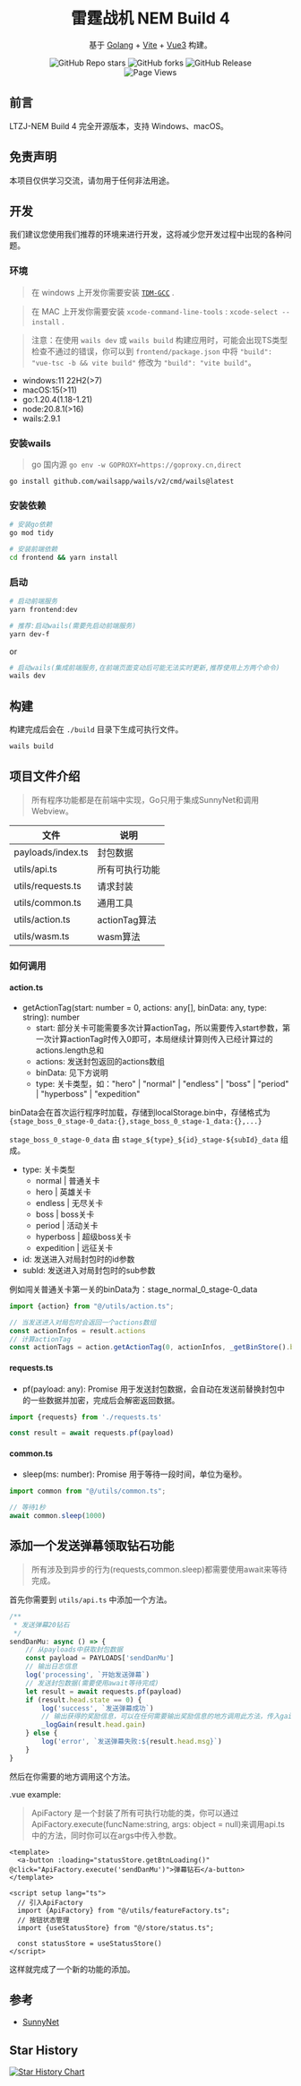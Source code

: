 <h1 align="center">雷霆战机 NEM Build 4</h1>

<p align="center">基于 <a href="https://go.dev/" target="_blank">Golang</a> + <a href="https://vitejs.dev/" target="_blank">Vite</a> + <a href="https://vuejs.org/" target="_blank">Vue3</a> 构建。</p>

<div align="center">
<img alt="GitHub Repo stars" src="https://img.shields.io/github/stars/LauZzL/leitingzhanji-ui?style=for-the-badge">
<img alt="GitHub forks" src="https://img.shields.io/github/forks/LauZzL/leitingzhanji-ui?style=for-the-badge">
<img alt="GitHub Release" src="https://img.shields.io/github/v/release/LauZzL/leitingzhanji-ui?style=for-the-badge">
<br>
<img alt="Page Views" src="https://badges.toozhao.com/badges/01J7D1CAVCZQSZNWQZV9RHS37H/green.svg">
</div>

## 前言

LTZJ-NEM Build 4 完全开源版本，支持 Windows、macOS。

## 免责声明

本项目仅供学习交流，请勿用于任何非法用途。


## 开发

我们建议您使用我们推荐的环境来进行开发，这将减少您开发过程中出现的各种问题。

### 环境

> 在 windows 上开发你需要安装 [`TDM-GCC`](https://jmeubank.github.io/tdm-gcc/) .

> 在 MAC 上开发你需要安装 `xcode-command-line-tools` : `xcode-select --install` .

> 注意：在使用 `wails dev` 或 `wails build` 构建应用时，可能会出现TS类型检查不通过的错误，你可以到 `frontend/package.json` 中将 `"build": "vue-tsc -b && vite build"` 修改为 `"build": "vite build"`。

- windows:11 22H2(>7)
- macOS:15(>11)
- go:1.20.4(1.18-1.21)
- node:20.8.1(>16)
- wails:2.9.1

### 安装wails

> go 国内源 `go env -w GOPROXY=https://goproxy.cn,direct`


```shell
go install github.com/wailsapp/wails/v2/cmd/wails@latest
```

### 安装依赖

```bash
# 安装go依赖
go mod tidy

# 安装前端依赖
cd frontend && yarn install
```

### 启动

```bash
# 启动前端服务
yarn frontend:dev

# 推荐:启动wails(需要先启动前端服务)
yarn dev-f
```

or

```bash
# 启动wails(集成前端服务,在前端页面变动后可能无法实时更新,推荐使用上方两个命令)
wails dev
```

## 构建

构建完成后会在 `./build` 目录下生成可执行文件。

```bash
wails build
```

## 项目文件介绍

> 所有程序功能都是在前端中实现，Go只用于集成SunnyNet和调用Webview。

| 文件                | 说明          |
|-------------------|-------------|
| payloads/index.ts | 封包数据        |
| utils/api.ts      | 所有可执行功能     |
| utils/requests.ts | 请求封装        |
| utils/common.ts   | 通用工具        |
| utils/action.ts   | actionTag算法 |
| utils/wasm.ts     | wasm算法      |

### 如何调用


#### action.ts

  - getActionTag(start: number = 0, actions: any[], binData: any, type: string): number
    - start: 部分关卡可能需要多次计算actionTag，所以需要传入start参数，第一次计算actionTag时传入0即可，本局继续计算则传入已经计算过的actions.length总和
    - actions: 发送封包返回的actions数组
    - binData: 见下方说明
    - type: 关卡类型，如："hero" | "normal" | "endless" | "boss" | "period" | "hyperboss" | "expedition"

binData会在首次运行程序时加载，存储到localStorage.bin中，存储格式为 `{stage_boss_0_stage-0_data:{},stage_boss_0_stage-1_data:{},...}`

`stage_boss_0_stage-0_data` 由 `stage_${type}_${id}_stage-${subId}_data` 组成。

- type: 关卡类型
  - normal | 普通关卡
  - hero | 英雄关卡
  - endless | 无尽关卡
  - boss |  boss关卡
  - period |  活动关卡
  - hyperboss |  超级boss关卡
  - expedition |  远征关卡
- id: 发送进入对局封包时的id参数
- subId: 发送进入对局封包时的sub参数

例如闯关普通关卡第一关的binData为：stage_normal_0_stage-0_data


```typescript
import {action} from "@/utils/action.ts";

// 当发送进入对局包时会返回一个actions数组
const actionInfos = result.actions
// 计算actionTag
const actionTags = action.getActionTag(0, actionInfos, _getBinStore().binData[`stage_${type}_${levelArray[0]}_stage-${levelArray[1]}_data`], type)
```

#### requests.ts

  - pf(payload: any): Promise<any> 用于发送封包数据，会自动在发送前替换封包中的一些数据并加密，完成后会解密返回数据。

```typescript
import {requests} from './requests.ts'

const result = await requests.pf(payload)
```

#### common.ts

  - sleep(ms: number): Promise<void> 用于等待一段时间，单位为毫秒。

```typescript
import common from "@/utils/common.ts";

// 等待1秒
await common.sleep(1000)
```

## 添加一个发送弹幕领取钻石功能

> 所有涉及到异步的行为(requests,common.sleep)都需要使用await来等待完成。

首先你需要到 `utils/api.ts` 中添加一个方法。

```typescript
/**
 * 发送弹幕20钻石
 */
sendDanMu: async () => {
    // 从payloads中获取封包数据
    const payload = PAYLOADS['sendDanMu']
    // 输出日志信息
    log('processing', `开始发送弹幕`)
    // 发送封包数据(需要使用await等待完成)
    let result = await requests.pf(payload)
    if (result.head.state == 0) {
        log('success', `发送弹幕成功`)
        // 输出获得的奖励信息，可以在任何需要输出奖励信息的地方调用此方法，传入gain文本
        _logGain(result.head.gain)
    } else {
        log('error', `发送弹幕失败:${result.head.msg}`)
    }
}
```

然后在你需要的地方调用这个方法。

.vue example:

> ApiFactory 是一个封装了所有可执行功能的类，你可以通过ApiFactory.execute(funcName:string, args: object = null)来调用api.ts中的方法，同时你可以在args中传入参数。

```vue
<template>
  <a-button :loading="statusStore.getBtnLoading()" @click="ApiFactory.execute('sendDanMu')">弹幕钻石</a-button>
</template>

<script setup lang="ts">
  // 引入ApiFactory
  import {ApiFactory} from "@/utils/featureFactory.ts";
  // 按钮状态管理
  import {useStatusStore} from "@/store/status.ts";
  
  const statusStore = useStatusStore()
</script>
```

这样就完成了一个新的功能的添加。

## 参考

- [SunnyNet](https://github.com/qtgolang/SunnyNet)


## Star History

[![Star History Chart](https://api.star-history.com/svg?repos=LauZzL/leitingzhanji-ui&type=Date)](https://star-history.com/#LauZzL/leitingzhanji-ui&Date)